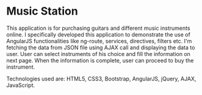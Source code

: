 # Music Station


This application is for purchasing guitars and different music instruments online.
I specifically developed this application to demonstrate the use of AngularJS functionalities like ng-route, services, directives, filters etc.
I'm fetching the data from JSON file using AJAX call and displaying the data to user.
User can select instruments of his choice and fill the information on next page.
When the information is complete, user can proceed to buy the instrument.

Technologies used are: HTML5, CSS3, Bootstrap, AngularJS, jQuery, AJAX, JavaScript.
